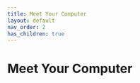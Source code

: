 ```yaml
---
title: Meet Your Computer
layout: default
nav_order: 2
has_children: true
---
```

# Meet Your Computer